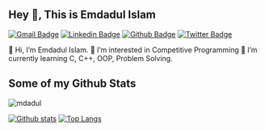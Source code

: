 ## Hey 👋, This is Emdadul Islam 
[![Gmail Badge](https://img.shields.io/badge/-emdadulislam162@gmail.com-c14438?style=flat&logo=Gmail&logoColor=white&link=mailto:emdadulislam162@gmail.com)](mailto:emdadulislam162@gmail.com) 
[![Linkedin Badge](https://img.shields.io/badge/-emdadulislam-0072b1?style=flat&logo=Linkedin&logoColor=white&link=https://www.linkedin.com/in/emdadulislam/)](https://www.linkedin.com/in/emdadulislam/) [![Github Badge](https://img.shields.io/badge/-mdadul-grey?style=flat&logo=github&logoColor=white&link=https://github.com/mdadul/)](https://www.github.com/mdadul/) [![Twitter Badge](https://img.shields.io/badge/-emdadulislam580-00acee?style=flat&logo=twitter&logoColor=white&link=https://twitter.com/emdadulislam580/)](https://www.twitter.com/emdadulislam580/) <p align='left'>👋 Hi, I’m Emdadul Islam.
 👀 I’m interested in Competitive Programming
 🌱 I’m currently learning C, C++, OOP, Problem Solving.</p>
## Some of my Github Stats
<p align=left> <img src=https://komarev.com/ghpvc/?username=mdadul alt=mdadul /> </p>

[![Github stats](https://github-readme-stats.vercel.app/api?username=mdadul&show_icons=true&include_all_commits=true)](https://github.com/mdadul/github-readme-stats)
[![Top Langs](https://github-readme-stats.vercel.app/api/top-langs/?username=mdadul&layout=compact)](https://github.com/mdadul/github-readme-stats)
